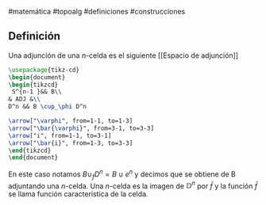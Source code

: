 #matemática #topoalg #definiciones #construcciones 

## Definición
Una adjunción de una $n$-celda es el siguiente [[Espacio de adjunción]] 
```tikz
\usepackage{tikz-cd}
\begin{document}
\begin{tikzcd}
 S^{n-1 }&& B\\
& ADJ &\\
D^n && B \cup_\phi D^n

\arrow["\varphi", from=1-1, to=1-3]
\arrow["\bar{\varphi}", from=3-1, to=3-3]
\arrow["i", from=1-1, to=3-1]
\arrow["\bar{i}", from=1-3, to=3-3]
\end{tikzcd}
\end{document}
```

En este caso notamos $B\cup_f D^n = B\cup e^n$ y decimos que se obtiene de B adjuntando una $n$-celda. Una $n$-celda es la imagen de $\mathbb{D}^n$ por $\bar{f}$ y la función $\bar{f}$ se llama función característica de la celda.